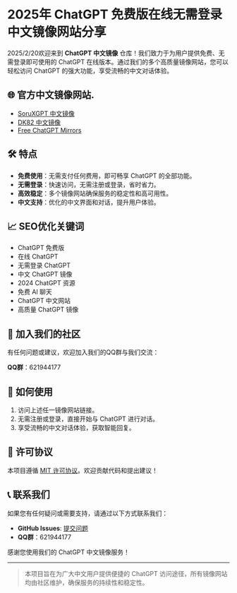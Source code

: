# 2025年 ChatGPT 免费版在线无需登录中文镜像网站分享

2025/2/20欢迎来到 **ChatGPT 中文镜像** 仓库！我们致力于为用户提供免费、无需登录即可使用的 ChatGPT 在线版本。通过我们的多个高质量镜像网站，您可以轻松访问 ChatGPT 的强大功能，享受流畅的中文对话体验。

## 🌐 官方中文镜像网站.

- [SoruXGPT 中文镜像](https://www.soruxgpt.top/282.html)
- [DK82 中文镜像](https://www.dk82.com/17.html)
- [Free ChatGPT Mirrors](https://free.chatgpt-mirrors.top)

## 🛠️ 特点

- **免费使用**：无需支付任何费用，即可畅享 ChatGPT 的全部功能。
- **无需登录**：快速访问，无需注册或登录，省时省力。
- **高效稳定**：多个镜像网站确保服务的稳定性和高可用性。
- **中文支持**：优化的中文界面和对话，提升用户体验。

## 📈 SEO优化关键词

- ChatGPT 免费版
- 在线 ChatGPT
- 无需登录 ChatGPT
- 中文 ChatGPT 镜像
- 2024 ChatGPT 资源
- 免费 AI 聊天
- ChatGPT 中文网站
- 高质量 ChatGPT 镜像

## 📢 加入我们的社区

有任何问题或建议，欢迎加入我们的QQ群与我们交流：

**QQ群**：621944177

## 🔧 如何使用

1. 访问上述任一镜像网站链接。
2. 无需注册或登录，直接开始与 ChatGPT 进行对话。
3. 享受流畅的中文对话体验，获取智能回复。

## 📄 许可协议

本项目遵循 [MIT 许可协议](LICENSE)。欢迎贡献代码和提出建议！

## 📞 联系我们

如果您有任何疑问或需要支持，请通过以下方式联系我们：

- **GitHub Issues**: [提交问题](https://github.com/chatgpt-zh-mirrors/chatgpt-mirrors-2024/issues)
- **QQ群**：621944177

感谢您使用我们的 ChatGPT 中文镜像服务！

---

> 本项目旨在为广大中文用户提供便捷的 ChatGPT 访问途径，所有镜像网站均由社区维护，确保服务的持续性和稳定性。


